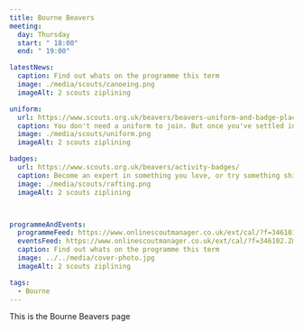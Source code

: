 ```yaml
---
title: Bourne Beavers
meeting:
  day: Thursday
  start: " 18:00"
  end: " 19:00"

latestNews:
  caption: Find out whats on the programme this term
  image: ./media/scouts/canoeing.png
  imageAlt: 2 scouts ziplining

uniform:
  url: https://www.scouts.org.uk/beavers/beavers-uniform-and-badge-placement/
  caption: You don't need a uniform to join. But once you've settled in, you'll start speedily earning badges, and you'll need to know where to put them!
  image: ./media/scouts/uniform.png
  imageAlt: 2 scouts ziplining

badges:
  url: https://www.scouts.org.uk/beavers/activity-badges/
  caption: Become an expert in something you love, or try something shiny and new. There’s a badge to suit each and every Beaver.
  image: ./media/scouts/rafting.png
  imageAlt: 2 scouts ziplining



programmeAndEvents:
  programmeFeed: https://www.onlinescoutmanager.co.uk/ext/cal/?f=346101.YTg0YmQ5MzIwNTEyNDhmZTZmM2YwZjBkMDYzYTNiMmFiMTBkYjQzMjcxYjdjZmIxNGIxZjNhYWFiOTdkYjc2NTI5NTE5ZWVhZThiY2EzMzlmYzgxNDU0MjE3MDQ4Y2Q3NDU5NDNhODZiNmQyNTJlZjRkODZjOTk5NzM1N2NkNDE%3D.5yS8cxLz65
  eventsFeed: https://www.onlinescoutmanager.co.uk/ext/cal/?f=346102.ZmUyMjVjYjAyMjljZjI1NDc2MzA2NmFiMjY4Y2MzYmM5ODI2OTljOTFlYzEzNmI3MzJhNWM5N2UxOTcyODYyMmFlY2EyNDM2NjEwNWE3MDlhNzdiNTNlYmRmNjQyY2M3NjMzZmJjNWZjNWQ4YTA1YmUxYjg4OWQwYjljNjk1MjM%3D.nYWM45ZkK7
  caption: Find out whats on the programme this term
  image: ../../media/cover-photo.jpg
  imageAlt: 2 scouts ziplining

tags:
  - Bourne
---
```


This is the Bourne Beavers page